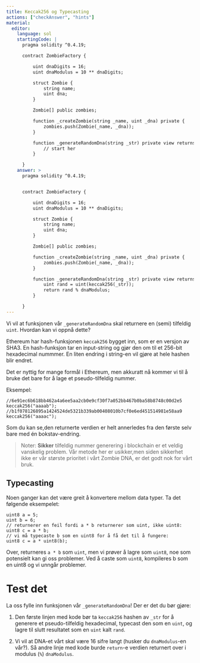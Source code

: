 ```yaml
---
title: Keccak256 og Typecasting
actions: ["checkAnswer", "hints"]
material:
  editor:
    language: sol
    startingCode: |
      pragma solidity ^0.4.19;

      contract ZombieFactory {

          uint dnaDigits = 16;
          uint dnaModulus = 10 ** dnaDigits;

          struct Zombie {
              string name;
              uint dna;
          }

          Zombie[] public zombies;

          function _createZombie(string _name, uint _dna) private {
              zombies.push(Zombie(_name, _dna));
          } 

          function _generateRandomDna(string _str) private view returns (uint) {
              // start her
          }

      }
    answer: >
      pragma solidity ^0.4.19;


      contract ZombieFactory {

          uint dnaDigits = 16;
          uint dnaModulus = 10 ** dnaDigits;

          struct Zombie {
              string name;
              uint dna;
          }

          Zombie[] public zombies;

          function _createZombie(string _name, uint _dna) private {
              zombies.push(Zombie(_name, _dna));
          } 

          function _generateRandomDna(string _str) private view returns (uint) {
              uint rand = uint(keccak256(_str));
              return rand % dnaModulus;
          }

      }
---
```


Vi vil at funksjonen vår `_generateRandomDna` skal returnere en (semi) tilfeldig
`uint`. Hvordan kan vi oppnå dette?

Ethereum har hash-funksjonen `keccak256` bygget inn, som er en versjon av SHA3.
En hash-funksjon tar en input-string og gjør den om til et 256-bit hexadecimal
nummmer. En liten endring i string-en vil gjøre at hele hashen blir endret.

Det er nyttig for mange formål i Ethereum, men akkuratt nå kommer vi til å bruke
det bare for å lage et pseudo-tilfeldig nummer.

Eksempel:

```
//6e91ec6b618bb462a4a6ee5aa2cb0e9cf30f7a052bb467b0ba58b8748c00d2e5
keccak256("aaaab");
//b1f078126895a1424524de5321b339ab00408010b7cf0e6ed451514981e58aa9
keccak256("aaaac");
```

Som du kan se,den returnerte verdien er helt annerledes fra den første selv bare
med én bokstav-endring.

> Noter: **Sikker** tilfeldig nummer generering i blockchain er et veldig
> vanskelig problem. Vår metode her er usikker,men siden sikkerhet ikke er vår
> største prioritet i vårt Zombie DNA, er det godt nok for vårt bruk.

## Typecasting

Noen ganger kan det være greit å konvertere mellom data typer. Ta det følgende
eksempelet:

```
uint8 a = 5;
uint b = 6;
// returnerer en feil fordi a * b returnerer som uint, ikke uint8:
uint8 c = a * b;
// vi må typecaste b som en uint8 for å få det til å fungere:
uint8 c = a * uint8(b);
```

Over, returneres `a * b` som `uint`, men vi prøver å lagre som `uint8`, noe som
potensielt kan gi oss problemer. Ved å caste som `uint8`, kompileres b som en
uint8 og vi unngår problemer.

# Test det

La oss fylle inn funksjonen vår `_generateRandomDna`! Der er det du bør gjøre:

1. Den første linjen med kode bør ta `keccak256` hashen av `_str` for å generere
   et pseudo-tilfeldig hexadecimal, typecast den som en `uint`, og lagre til
   slutt resultatet som en `uint` kalt `rand`.

2. Vi vil at DNA-et vårt skal være 16 sifre langt (husker du `dnaModulus`-en
   vår?). Så andre linje med kode burde `return`-e verdien returnert over i
   modulus (`%`) `dnaModulus`.
